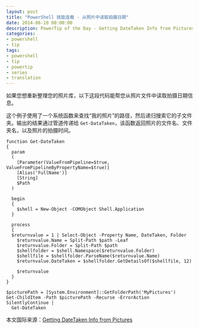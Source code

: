 ```yaml
---
layout: post
title: "PowerShell 技能连载 - 从照片中读取拍摄日期"
date: 2014-06-10 00:00:00
description: PowerTip of the Day - Getting DateTaken Info from Pictures
categories:
- powershell
- tip
tags:
- powershell
- tip
- powertip
- series
- translation
---
```

如果您想重新整理您的照片库，以下这段代码能帮您从照片文件中读取拍摄日期信息。

这个例子使用了一个系统函数来查找“我的照片”的路径，然后递归搜索它的子文件夹。输出的结果通过管道传递给 `Get-DataTaken`，该函数返回照片的文件名、文件夹名，以及照片的拍摄时间。

    function Get-DateTaken
    {
      param 
      (
        [Parameter(ValueFromPipeline=$true, ValueFromPipelineByPropertyName=$true)]
        [Alias('FullName')]
        [String]
        $Path
      )
      
      begin
      {
        $shell = New-Object -COMObject Shell.Application
      }
      
      process
      {
      $returnvalue = 1 | Select-Object -Property Name, DateTaken, Folder
        $returnvalue.Name = Split-Path $path -Leaf
        $returnvalue.Folder = Split-Path $path
        $shellfolder = $shell.Namespace($returnvalue.Folder)
        $shellfile = $shellfolder.ParseName($returnvalue.Name)
        $returnvalue.DateTaken = $shellfolder.GetDetailsOf($shellfile, 12)
    
        $returnvalue
      }
    }
    
    $picturePath = [System.Environment]::GetFolderPath('MyPictures')
    Get-ChildItem -Path $picturePath -Recurse -ErrorAction SilentlyContinue | 
      Get-DateTaken

<!--more-->
本文国际来源：[Getting DateTaken Info from Pictures](http://community.idera.com/powershell/powertips/b/tips/posts/getting-datetaken-info-from-pictures)
